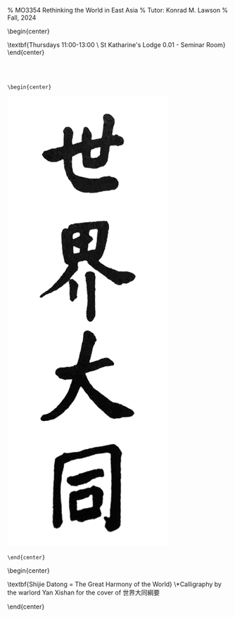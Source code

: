 % MO3354 Rethinking the World in East Asia
% Tutor: Konrad M. Lawson
% Fall, 2024

\begin{center}

\textbf{Thursdays 11:00-13:00
\\ St Katharine's Lodge 0.01 - Seminar Room}
\end{center}


<br />  
<br />

```{=latex}
\begin{center}
```

![](shijiedatong.jpg)

```{=latex}
\end{center}
```

\begin{center}


\textbf{Shijie Datong = The Great Harmony of the World}
\\*Calligraphy by the warlord Yan Xishan for the cover of 世界大同綱要

\end{center}
